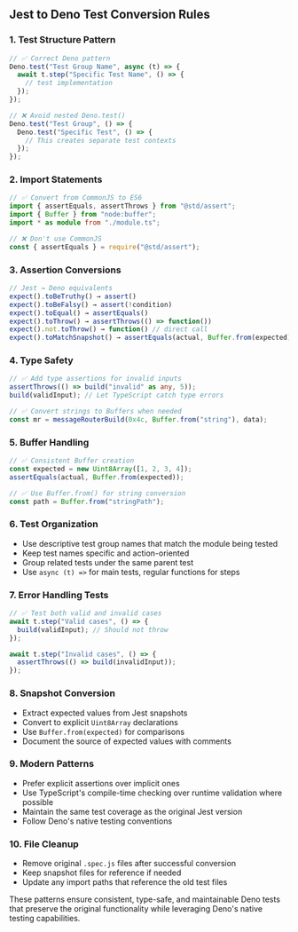 ## Jest to Deno Test Conversion Rules

### 1. **Test Structure Pattern**

```typescript
// ✅ Correct Deno pattern
Deno.test("Test Group Name", async (t) => {
  await t.step("Specific Test Name", () => {
    // test implementation
  });
});

// ❌ Avoid nested Deno.test()
Deno.test("Test Group", () => {
  Deno.test("Specific Test", () => {
    // This creates separate test contexts
  });
});
```

### 2. **Import Statements**

```typescript
// ✅ Convert from CommonJS to ES6
import { assertEquals, assertThrows } from "@std/assert";
import { Buffer } from "node:buffer";
import * as module from "./module.ts";

// ❌ Don't use CommonJS
const { assertEquals } = require("@std/assert");
```

### 3. **Assertion Conversions**

```typescript
// Jest → Deno equivalents
expect().toBeTruthy() → assert()
expect().toBeFalsy() → assert(!condition)
expect().toEqual() → assertEquals()
expect().toThrow() → assertThrows(() => function())
expect().not.toThrow() → function() // direct call
expect().toMatchSnapshot() → assertEquals(actual, Buffer.from(expected))
```

### 4. **Type Safety**

```typescript
// ✅ Add type assertions for invalid inputs
assertThrows(() => build("invalid" as any, 5));
build(validInput); // Let TypeScript catch type errors

// ✅ Convert strings to Buffers when needed
const mr = messageRouterBuild(0x4c, Buffer.from("string"), data);
```

### 5. **Buffer Handling**

```typescript
// ✅ Consistent Buffer creation
const expected = new Uint8Array([1, 2, 3, 4]);
assertEquals(actual, Buffer.from(expected));

// ✅ Use Buffer.from() for string conversion
const path = Buffer.from("stringPath");
```

### 6. **Test Organization**

- Use descriptive test group names that match the module being tested
- Keep test names specific and action-oriented
- Group related tests under the same parent test
- Use `async (t) =>` for main tests, regular functions for steps

### 7. **Error Handling Tests**

```typescript
// ✅ Test both valid and invalid cases
await t.step("Valid cases", () => {
  build(validInput); // Should not throw
});

await t.step("Invalid cases", () => {
  assertThrows(() => build(invalidInput));
});
```

### 8. **Snapshot Conversion**

- Extract expected values from Jest snapshots
- Convert to explicit `Uint8Array` declarations
- Use `Buffer.from(expected)` for comparisons
- Document the source of expected values with comments

### 9. **Modern Patterns**

- Prefer explicit assertions over implicit ones
- Use TypeScript's compile-time checking over runtime validation where possible
- Maintain the same test coverage as the original Jest version
- Follow Deno's native testing conventions

### 10. **File Cleanup**

- Remove original `.spec.js` files after successful conversion
- Keep snapshot files for reference if needed
- Update any import paths that reference the old test files

These patterns ensure consistent, type-safe, and maintainable Deno tests that
preserve the original functionality while leveraging Deno's native testing
capabilities.
